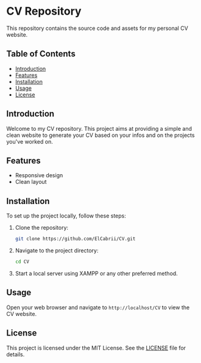 # CV Repository

This repository contains the source code and assets for my personal CV website.

## Table of Contents

- [Introduction](#introduction)
- [Features](#features)
- [Installation](#installation)
- [Usage](#usage)
- [License](#license)

## Introduction

Welcome to my CV repository. This project aims at providing a simple and clean website to generate your CV based on your infos and on the projects you've worked on.

## Features

- Responsive design
- Clean layout

## Installation

To set up the project locally, follow these steps:

1. Clone the repository:
    ```bash
    git clone https://github.com/ElCabrii/CV.git
    ```
2. Navigate to the project directory:
    ```bash
    cd CV
    ```
3. Start a local server using XAMPP or any other preferred method.

## Usage

Open your web browser and navigate to `http://localhost/CV` to view the CV website.

## License

This project is licensed under the MIT License. See the [LICENSE](LICENSE) file for details.
